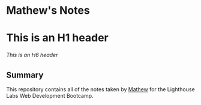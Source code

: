# Mathew's Notes

# This is an H1 header
###### This is an H6 header

## Summary
This repository contains all of the notes taken by [Mathew](https://github.com/moastra) for the Lighthouse Labs Web Development Bootcamp. 